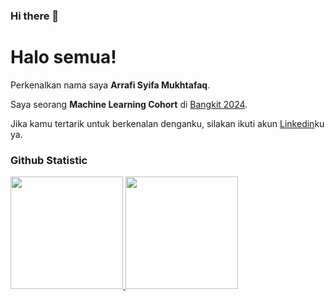 ### Hi there 👋

# Halo semua! 

Perkenalkan nama saya **Arrafi Syifa Mukhtafaq**.<br>

Saya seorang **Machine Learning Cohort** di [Bangkit 2024](https://grow.google/intl/id_id/bangkit/).<br>

Jika kamu tertarik untuk berkenalan denganku, silakan ikuti akun [Linkedin](https://www.linkedin.com/in/arrafi-syifa-mukhtafaq-600214220/)ku ya.

### Github Statistic
<p align="left">
    <a href="https://github.com/arrafisyifamukhtafaq">
      <img height="180em" src="https://github-readme-stats-eight-theta.vercel.app/api?username=penuliscode&show_icons=true&theme=algolia&include_all_commits=true&count_private=true"/>
      <img height="180em" src="https://github-readme-stats-eight-theta.vercel.app/api/top-langs/?username=penuliscode&layout=compact&theme=algolia"/>
    </a>
    </p>
    
<!--
**arrafisyifamukhtafaq/arrafisyifamukhtafaq** is a ✨ _special_ ✨ repository because its `README.md` (this file) appears on your GitHub profile.

Here are some ideas to get you started:

- 🔭 I’m currently working on ...
- 🌱 I’m currently learning ...
- 👯 I’m looking to collaborate on ...
- 🤔 I’m looking for help with ...
- 💬 Ask me about ...
- 📫 How to reach me: ...
- 😄 Pronouns: ...
- ⚡ Fun fact: ...
-->
